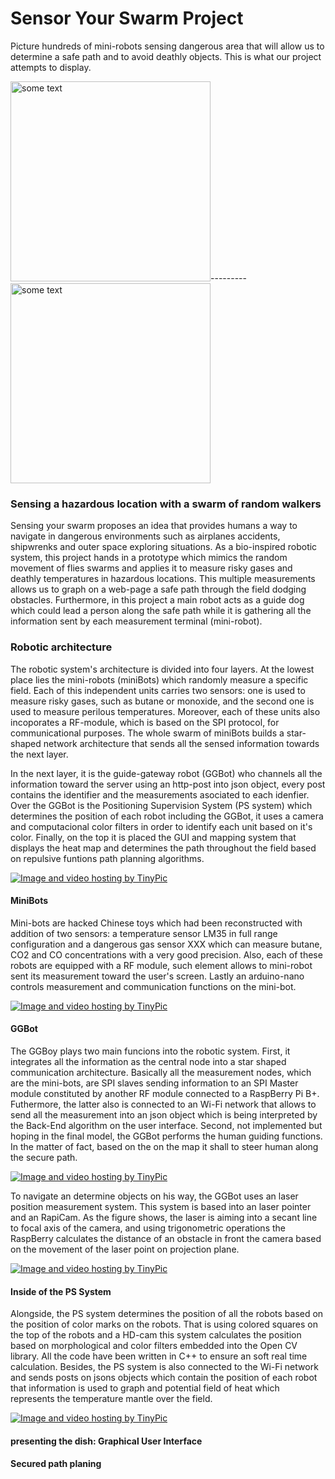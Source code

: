 # Sensor Your Swarm Project

<p>Picture hundreds of mini-robots sensing dangerous area that will allow us to determine a safe path and to avoid deathly objects. This is what our project attempts to display.</p>

<IMG SRC="http://i.dailymail.co.uk/i/pix/2011/08/23/article-0-02D26216000005DC-732_468x375.jpg" ALT="some text" WIDTH=320 HEIGHT=320>---------<IMG SRC="http://groups.csail.mit.edu/drl/BoeingPages/ResearchProblems/whole-swarm-from-above.jpg" ALT="some text" WIDTH=320 HEIGHT=320>

<h3>Sensing a hazardous location with a swarm of random walkers</h3>

<p>Sensing your swarm proposes an idea that provides humans a way to navigate in dangerous environments such as airplanes accidents, shipwrenks and outer space exploring situations. As a bio-inspired robotic system, this project hands in a prototype which mimics the random movement of flies swarms and applies it to measure risky gases and deathly temperatures in hazardous locations. This multiple measurements allows us to graph on a web-page a safe path through the field dodging obstacles. Furthermore, in this project a main robot acts as a guide dog which could lead a person along the safe path while it is gathering all the information sent by each measurement terminal (mini-robot).</p>

<h3>Robotic architecture</h3 

<p>The robotic system's architecture is divided into four layers. At the lowest place lies the mini-robots (miniBots) which randomly measure a specific field. Each of this independent units carries two sensors: one is used to measure risky gases, such as butane or monoxide, and the second one is used to measure perilous temperatures. Moreover, each of these units also incoporates a RF-module, which is based on the SPI protocol, for communicational purposes. The whole swarm of miniBots builds a star-shaped network architecture that sends all the sensed information towards the next layer. </p>

<p>In the next layer, it is the guide-gateway robot (GGBot) who channels all the information toward the server using an http-post into json object, every post contains the identifier and the measurements asociated to each idenfier. Over the GGBot is the Positioning Supervision System (PS system) which determines the position of each robot including the GGBot, it uses a camera and computacional color filters in order to identify each unit based on it's color. Finally, on the top it is placed the GUI and mapping system that displays the heat map and determines the path throughout the field based on repulsive funtions path planning algorithms.</p>

<a href="http://es.tinypic.com?ref=25jcsco" target="_blank"><img src="http://i57.tinypic.com/25jcsco.jpg" border="0" alt="Image and video hosting by TinyPic"></a>
<h4>MiniBots</h4>
<p>Mini-bots are hacked Chinese toys which had been reconstructed with addition of two sensors:  a temperature sensor LM35 in full range configuration and a dangerous gas sensor XXX which can measure butane, CO2 and CO concentrations with a very good precision. Also, each of these robots are equipped with a RF module, such element allows to mini-robot sent its measurement toward the user's screen. Lastly an arduino-nano controls measurement and  communication functions on the mini-bot. </p>
<a href="http://es.tinypic.com?ref=fu49id" target="_blank"><img src="http://i59.tinypic.com/fu49id.png" border="0" alt="Image and video hosting by TinyPic"></a>
<h4>GGBot</h4>
<p>The GGBoy plays two main funcions into the robotic system. First, it integrates all the information  as the central node into a star shaped communication architecture. Basically all the measurement nodes, which are the mini-bots, are SPI slaves sending information to an SPI Master module constituted by another RF module connected to a RaspBerry Pi B+. Futhermore, the latter also is connected to an Wi-Fi network that allows to send all the measurement into an json object which is being interpreted by the Back-End algorithm on the user interface. Second, not implemented but hoping in the final model, the GGBot performs the human guiding functions. In the matter of fact, based on the on the map it shall to steer human along the secure path.</p>
<a href="http://es.tinypic.com?ref=2nk6fc6" target="_blank"><img src="http://i59.tinypic.com/2nk6fc6.png" border="0" alt="Image and video hosting by TinyPic"></a>
<p>To navigate an determine objects on his way, the GGBot uses an laser position measurement system. This system is based into an laser pointer and an RapiCam. As the figure shows, the laser is aiming into a secant line to focal axis of the camera, and using trigonometric operations the RaspBerry calculates the distance of an obstacle in front the camera based on the movement of the laser point on projection plane.</p>
<a href="http://es.tinypic.com?ref=23kxhyg" target="_blank"><img src="http://i61.tinypic.com/23kxhyg.jpg" border="0" alt="Image and video hosting by TinyPic"></a>
<h4>Inside of the PS System</h4>
<p>Alongside, the PS system determines the position of all the robots based on the position of color marks on the robots. That is using colored squares on the top of the robots and a HD-cam this system calculates the position based on morphological and color filters embedded into the Open CV library. All the code have been written in C++ to ensure an soft real time calculation.  Besides, the PS system is also connected to the Wi-Fi network and sends posts on jsons objects which contain the position of each robot that information is used to graph and potential field of heat which represents the temperature mantle over the field.</p>
<a href="http://es.tinypic.com?ref=nodlag" target="_blank"><img src="http://i59.tinypic.com/nodlag.jpg" border="0" alt="Image and video hosting by TinyPic"></a>
<h4>presenting the dish: Graphical User Interface</h4>
<h4>Secured path planing</h4>



